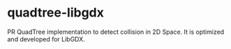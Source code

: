 # quadtree-libgdx
PR QuadTree implementation to detect collision in 2D Space. It is optimized and developed for LibGDX.
